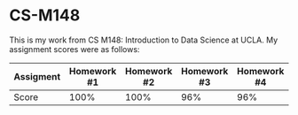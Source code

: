 # CS-M148

This is my work from CS M148: Introduction to Data Science at UCLA. My assignment scores were as follows:

Assigment | Homework #1 | Homework #2 | Homework #3 | Homework #4 | Homework #5 | Project #1 | Project # 2 | Project #3 |
--- | --- | --- | --- |--- |--- |--- |--- |--- 
Score | 100% | 100% | 96% | 96% | 91% | 100% | 100% | - 

